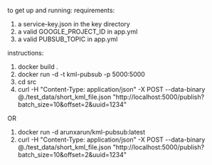 to get up and running:
requirements:
1. a service-key.json in the key directory
2. a valid GOOGLE_PROJECT_ID in app.yml
3. a valid PUBSUB_TOPIC in app.yml

instructions:
1. docker build .
2. docker run -d -t kml-pubsub -p 5000:5000
3. cd src
4. curl -H "Content-Type: application/json" -X POST --data-binary  @./test_data/short_kml_file.json "http://localhost:5000/publish?batch_size=10&offset=2&uuid=1234"

OR

1. docker run -d  arunxarun/kml-pubsub:latest
2. curl -H "Content-Type: application/json" -X POST --data-binary  @./test_data/short_kml_file.json "http://localhost:5000/publish?batch_size=10&offset=2&uuid=1234"
